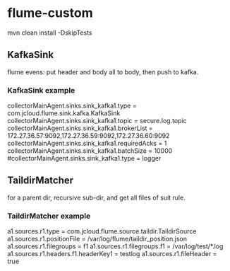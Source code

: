 # flume-custom
mvn clean install -DskipTests

## KafkaSink
flume evens: put header and body all to body, then push to kafka.

### KafkaSink example
collectorMainAgent.sinks.sink_kafka1.type = com.jcloud.flume.sink.kafka.KafkaSink
collectorMainAgent.sinks.sink_kafka1.topic = secure.log.topic
collectorMainAgent.sinks.sink_kafka1.brokerList = 172.27.36.57:9092,172.27.36.59:9092,172.27.36.60:9092
collectorMainAgent.sinks.sink_kafka1.requiredAcks = 1
collectorMainAgent.sinks.sink_kafka1.batchSize = 10000
#collectorMainAgent.sinks.sink_kafka1.type = logger

## TaildirMatcher
for a parent dir, recursive sub-dir, and get all files of suit rule.

### TaildirMatcher example
a1.sources.r1.type = com.jcloud.flume.source.taildir.TaildirSource
a1.sources.r1.positionFile = /var/log/flume/taildir_position.json
a1.sources.r1.filegroups = f1
a1.sources.r1.filegroups.f1 = /var/log/test/*.log
a1.sources.r1.headers.f1.headerKey1 = testlog
a1.sources.r1.fileHeader = true

